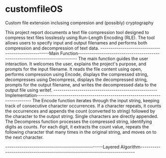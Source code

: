 # customfileOS
Custom file extension inclusing compresion and (possibly) cryptography

This project report documents a text file compression tool designed to compress text files losslessly using Run-Length Encoding (RLE). The tool allows users to specify input and output filenames and performs both compression and decompression of text data.
----------------------------------------------------Main Function-----------------------------------------------------------------------------
The main function guides the user interaction. It welcomes the user, explains the project's purpose, and prompts for the input filename.
It reads the file content using open, performs compression using Encode, displays the compressed string, decompresses using Decompress, displays the decompressed string, prompts for the output filename, and writes the decompressed data to the output file using writef.
----------------------------------------------------Implementation---------------------------------------------------------------------------
The Encode function iterates through the input string, keeping track of consecutive character occurrences. If a character repeats, it counts the occurrences and appends the count (converted to string) followed by the character to the output string. Single characters are directly appended. The Decompress function processes the compressed string, identifying digits as counts. For each digit, it extracts the count value, repeats the following character that many times in the original string, and moves on to the next character.

-------------------------------------------------Layered Algorithm---------------------------------------------------------------------------
